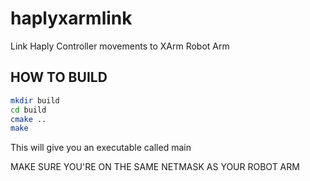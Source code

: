 # haplyxarmlink
Link Haply Controller movements to XArm Robot Arm

## HOW TO BUILD

```bash
mkdir build
cd build
cmake ..
make
```

This will give you an executable called main

MAKE SURE YOU'RE ON THE SAME NETMASK AS YOUR ROBOT ARM